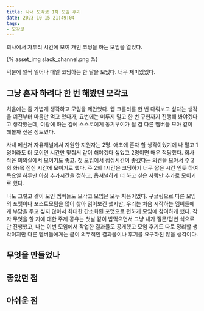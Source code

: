 ```yaml
---
title: 사내 모각코 1차 모임 후기
date: 2023-10-15 21:49:04
tags:
- 모각코
---
```


회사에서 자투리 시간에 모여 개인 코딩을 하는 모임을 열었다. 

{% asset_img slack_channel.png %}

덕분에 일찍 일어나 매일 코딩하는 한 달을 보냈다. 
너무 재미있었다.

<!--more-->

## 그냥 혼자 하려다 한 번 해봤던 모각코

처음에는 좀 가볍게 생각하고 모임을 제안했다. 웹 크롤러를 한 번 다뤄보고 싶다는 생각을 예전부터 마음만 먹고 있다가, 요번에는 미루지 말고 한 번 구현까지 진행해 봐야겠다고 생각했는데, 이왕에 하는 김에 스스로에게 동기부여가 될 겸 다른 멤버들 모아 같이 해볼까 싶은 정도였다. 

사내 메신저 자유채널에서 지원한 지원자는 2명. 애초에 혼자 할 생각이었기에 나 말고 1명이라도 더 모이면 시간만 맞춰서 같이 해야겠다 싶었고 2명이면 매우 적당했다. 회사 작은 회의실에서 모이기도 좋고. 첫 모임에서 점심시간이 좋겠다는 의견을 모아서 주 2회 화/목 점심 시간에 모이기로 했다. 주 2회 1시간은 코딩하기 너무 짧은 시간 인듯 하여 목요일 하루만 아침 추가시간을 정하고, 옵셔널하게 더 하고 싶은 사람만 추가로 모이기로 했다. 

나도 그렇고 같이 모인 멤버들도 모각코 모임은 모두 처음이었다. 구글링으로 다른 모임의 포맷이나 포스트모텀을 많이 찾아 읽어보긴 했지만, 우리는 처음 시작하는 멤버들에게 부담을 주고 싶지 않아서 최대한 간소화된 포맷으로 편하게 모임에 참여하게 했다. 각자 무엇을 할 지에 대한 주제 공유는 첫날 같이 밥먹으면서 그냥 내가 질문/답변 식으로만 진행했고, 나는 이번 모임에서 작업한 결과물도 공개했고 모임 후기도 따로 정리할 생각이지만 다른 멤버들에게는 굳이 의무적인 결과물이나 후기를 요구하진 않을 생각이다. 

## 무엇을 만들었나

## 좋았던 점

## 아쉬운 점